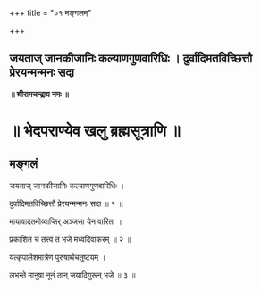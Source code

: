 +++
title = "०१ मङ्गलम्"

+++


## जयताज् जानकीजानिः कल्याणगुणवारिधिः । दुर्वादिमतविच्छित्तौ प्रेरयन्मन्मनः सदा

**॥ श्रीरामचन्द्राय नमः ॥**

# **॥ भेदपराण्येव खलु ब्रह्मसूत्राणि ॥**

## **मङ्गलं** 

जयताज् जानकीजानिः कल्याणगुणवारिधिः ।

दुर्वादिमतविच्छित्तौ प्रेरयन्मन्मनः सदा ॥ १ ॥

मायावादतमोव्याप्तिर् अञ्जसा येन वारिता ।

प्रकाशितं च तत्त्वं तं भजे मध्वदिवाकरम् ॥ २ ॥

यत्कृपालेशमात्रेण पुरुषार्थचतुष्टयम् ।

लभन्ते मानुषा नूनं तान् जयादिगुरून् भजे ॥ ३ ॥

